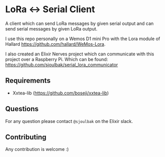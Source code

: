# LoRa <-> Serial Client

A client which can send LoRa messages by given serial output
and can send serial messages by given LoRa output.

I use this repo personally on a Wemos D1 mini Pro with the Lora module
of Hallard https://github.com/hallard/WeMos-Lora.

I also created an Elixir Nerves project which can communicate with this
project over a Raspberry Pi. Which can be found: https://github.com/sjoulbak/serial_lora_communicator

## Requirements

 - Xxtea-lib (https://github.com/boseji/xxtea-lib)

## Questions

For any question please contact `@sjoulbak` on the Elixir slack.

## Contributing

Any contribution is welcome :)
